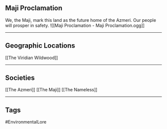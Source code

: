 ## Maji Proclamation
We, the Maji, mark this land as the future home of the Azmeri. Our people will prosper in safety.
![[Maji Proclamation - Maji Proclamation.ogg]]

---
## Geographic Locations
[[The Viridian Wildwood]]

---
## Societies
[[The Azmeri]]
[[The Maji]]
[[The Nameless]]

---
## Tags
#EnvironmentalLore 